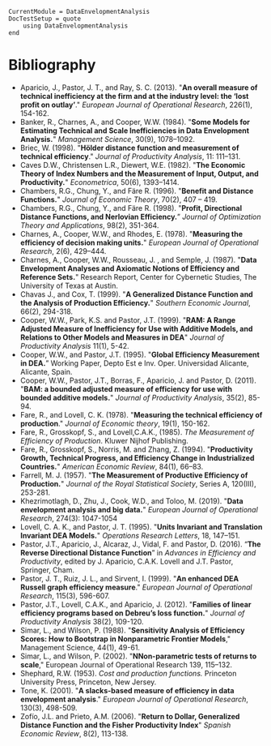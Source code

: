 ```@meta
CurrentModule = DataEnvelopmentAnalysis
DocTestSetup = quote
    using DataEnvelopmentAnalysis
end
```

# Bibliography

- Aparicio, J., Pastor, J. T., and Ray, S. C. (2013). "**An overall measure of technical inefficiency at the firm and at the industry level: the ‘lost profit on outlay’**." *European Journal of Operational Research*, 226(1), 154-162.
- Banker, R., Charnes, A., and Cooper, W.W. (1984). "**Some Models for Estimating Technical and Scale Inefficiencies in Data Envelopment Analysis.**" *Management Science*, 30(9), 1078–1092.
- Briec, W. (1998). "**Hölder distance function and measurement of technical efficiency**." *Journal of Productivity Analysis*, 11: 111–131.
- Caves D.W., Christensen L.R., Diewert, W.E. (1982). "**The Economic Theory of Index Numbers and the Measurement of Input, Output, and Productivity.**" *Econometrica*, 50(6), 1393–1414.
- Chambers, R.G., Chung, Y., and Färe R. (1996). "**Benefit and Distance Functions.**" *Journal of Economic Theory*, 70(2), 407 – 419.
- Chambers, R.G., Chung, Y., and Färe R. (1998). "**Profit, Directional Distance Functions, and Nerlovian Efficiency.**” *Journal of Optimization Theory and Applications*, 98(2), 351-364.
- Charnes, A., Cooper, W.W., and Rhodes, E. (1978). "**Measuring the efficiency of decision making units.**" *European Journal of Operational Research*, 2(6), 429–444.
- Charnes, A., Cooper, W.W., Rousseau, J. , and Semple, J. (1987). "**Data Envelopment Analyses and Axiomatic Notions of Efficiency and Reference Sets.**" Research Report, Center for Cybernetic Studies, The University of Texas at Austin.
- Chavas J., and Cox, T. (1999). "**A Generalized Distance Function and the Analysis of Production Efficiency.**" *Southern Economic Journal*, 66(2), 294-318.
- Cooper, W.W., Park, K.S. and Pastor, J.T. (1999). "**RAM: A Range Adjusted Measure of Inefficiency for Use with Additive Models, and Relations to Other Models and Measures in DEA**" *Journal of Productivity Analysis* 11(1), 5-42. 
- Cooper, W.W., and Pastor, J.T. (1995). "**Global Efficiency Measurement in DEA.**” Working Paper, Depto Est e Inv. Oper. Universidad Alicante, Alicante, Spain.
- Cooper, W.W., Pastor, J.T., Borras, F., Aparicio, J. and Pastor, D. (2011). "**BAM: a bounded adjusted measure of efficiency for use with bounded additive models.**" *Journal of Productivity Analysis*, 35(2), 85-94.
- Fare, R., and Lovell, C. K. (1978). "**Measuring the technical efficiency of production**." *Journal of Economic theory*, 19(1), 150-162.
- Fare, R., Grosskopf, S., and Lovell,C.A.K., (1985). *The Measurement of Efficiency of Production*. Kluwer Nijhof Publishing.
- Fare, R., Grosskopf, S., Norris, M. and Zhang, Z. (1994). "**Productivity Growth, Technical Progress, and Efficiency Change in Industrialized Countries.**" *American Economic Review*, 84(1), 66–83.
- Farrell, M. J. (1957). "**The Measurement of Productive Efficiency of Production.**" *Journal of the Royal Statistical Society*, Series A, 120(III), 253-281.
- Khezrimotlagh, D., Zhu, J., Cook, W.D., and Toloo, M. (2019). "**Data envelopment analysis and big data.**" *European Journal of Operational Research*, 274(3): 1047-1054
- Lovell, C. A. K., and Pastor, J. T. (1995). "**Units Invariant and Translation Invariant DEA Models.**" *Operations Research Letters*, 18, 147–151.
- Pastor, J.T., Aparicio, J., Alcaraz, J., Vidal, F. and Pastor, D. (2016). “**The Reverse Directional Distance Function**” in *Advances in Efficiency and Productivity*, edited by J. Aparicio, C.A.K. Lovell and J.T. Pastor, Springer, Cham. 
- Pastor, J. T., Ruiz, J. L., and Sirvent, I. (1999). "**An enhanced DEA Russell graph efficiency measure**." *European Journal of Operational Research*, 115(3), 596-607.
- Pastor, J.T., Lovell, C.A.K., and Aparicio, J. (2012). "**Families of linear efficiency programs based on Debreu’s loss function.**" *Journal of Productivity Analysis* 38(2), 109-120.
- Simar, L., and Wilson, P. (1988). "**Sensitivity Analysis of Efficiency Scores: How to Bootstrap in Nonparametric Frontier Models**," Management Science, 44(1), 49-61.
- Simar, L., and Wilson, P. (2002). "**NNon-parametric tests of returns to scale**," European Journal of Operational Research 139, 115–132.
- Shephard, R.W. (1953). *Cost and production functions.* Princeton University Press, Princeton, New Jersey.
- Tone, K. (2001). "**A slacks-based measure of efficiency in data envelopment analysis**." *European Journal of Operational Research*, 130(3), 498-509.
- Zofío, J.L. and Prieto, A.M. (2006). "**Return to Dollar, Generalized Distance Function and the Fisher Productivity Index**" *Spanish Economic Review*, 8(2), 113-138.
